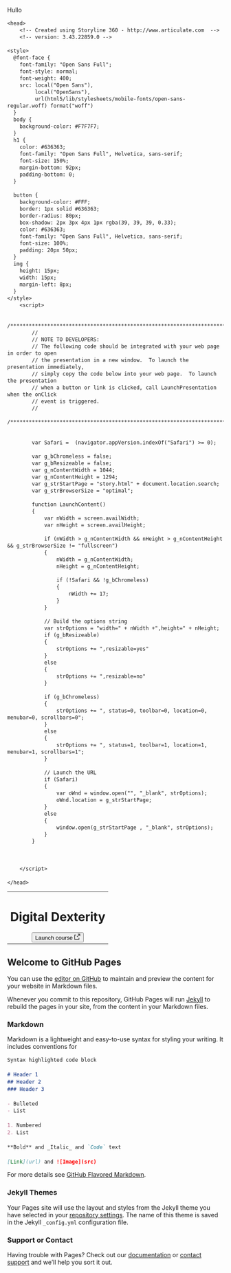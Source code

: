 Hullo

	<head>
		<!-- Created using Storyline 360 - http://www.articulate.com  --> 
		<!-- version: 3.43.22859.0 --> 

    <style>
      @font-face {
        font-family: "Open Sans Full";
        font-style: normal;
        font-weight: 400;
        src: local("Open Sans"),
             local("OpenSans"),
             url(html5/lib/stylesheets/mobile-fonts/open-sans-regular.woff) format("woff")
      }
      body {
        background-color: #F7F7F7;
      }
      h1 {
        color: #636363;
        font-family: "Open Sans Full", Helvetica, sans-serif;
        font-size: 150%;
        margin-bottom: 92px;
        padding-bottom: 0;
      }

      button {
        background-color: #FFF;
        border: 1px solid #636363;
        border-radius: 80px;
        box-shadow: 2px 3px 4px 1px rgba(39, 39, 39, 0.33);
        color: #636363;
        font-family: "Open Sans Full", Helvetica, sans-serif;
        font-size: 100%;
        padding: 20px 50px;
      }
      img {
        height: 15px;
        width: 15px;
        margin-left: 8px;
      }
    </style>
		<script>
			
			/******************************************************************************/
			//
			// NOTE TO DEVELOPERS:
			// The following code should be integrated with your web page in order to open
			// the presentation in a new window.  To launch the presentation immediately, 
			// simply copy the code below into your web page.  To launch the presentation
			// when a button or link is clicked, call LaunchPresentation when the onClick
			// event is triggered.
			//
			/******************************************************************************/		
		
		
			var Safari =  (navigator.appVersion.indexOf("Safari") >= 0);
			
			var g_bChromeless = false;
			var g_bResizeable = false;
			var g_nContentWidth = 1044;
			var g_nContentHeight = 1294;
			var g_strStartPage = "story.html" + document.location.search;
			var g_strBrowserSize = "optimal";
		
			function LaunchContent()
			{
				var nWidth = screen.availWidth;
				var nHeight = screen.availHeight;

				if (nWidth > g_nContentWidth && nHeight > g_nContentHeight && g_strBrowserSize != "fullscreen")
				{
					nWidth = g_nContentWidth;
					nHeight = g_nContentHeight;
					
					if (!Safari && !g_bChromeless)
					{
						nWidth += 17;
					}
				}

				// Build the options string
				var strOptions = "width=" + nWidth +",height=" + nHeight;
				if (g_bResizeable)
				{
					strOptions += ",resizable=yes"
				}
				else
				{
					strOptions += ",resizable=no"
				}

				if (g_bChromeless)
				{
					strOptions += ", status=0, toolbar=0, location=0, menubar=0, scrollbars=0";
				}
				else
				{
					strOptions += ", status=1, toolbar=1, location=1, menubar=1, scrollbars=1";
				}

				// Launch the URL
				if (Safari)
				{
					var oWnd = window.open("", "_blank", strOptions);
					oWnd.location = g_strStartPage;
				}
				else
				{
					window.open(g_strStartPage , "_blank", strOptions);
				}
			}

			
			
		</script>
		
	</head>

<center>
			<table width="100%" height="100%" border="0" cellpadding="0" cellspacing="0">
				<tr>
					<td>
						<center>
              <h1 tabIndex="-1">Digital Dexterity</h1>
							<button onclick="LaunchContent()" aria-label="Launch course: opens in new window">Launch course <img src="story_content/external_window.png" style="border-style: none; height: 14px; width: 14px;" tabIndex="-1" aria-hidden="true"/></button>
						</center>
					</td>
				</tr>
			</table>
		</center>

## Welcome to GitHub Pages

You can use the [editor on GitHub](https://github.com/leahgust/test_pages/edit/gh-pages/index.md) to maintain and preview the content for your website in Markdown files.

Whenever you commit to this repository, GitHub Pages will run [Jekyll](https://jekyllrb.com/) to rebuild the pages in your site, from the content in your Markdown files.

### Markdown

Markdown is a lightweight and easy-to-use syntax for styling your writing. It includes conventions for

```markdown
Syntax highlighted code block

# Header 1
## Header 2
### Header 3

- Bulleted
- List

1. Numbered
2. List

**Bold** and _Italic_ and `Code` text

[Link](url) and ![Image](src)
```

For more details see [GitHub Flavored Markdown](https://guides.github.com/features/mastering-markdown/).

### Jekyll Themes

Your Pages site will use the layout and styles from the Jekyll theme you have selected in your [repository settings](https://github.com/leahgust/test_pages/settings). The name of this theme is saved in the Jekyll `_config.yml` configuration file.

### Support or Contact

Having trouble with Pages? Check out our [documentation](https://docs.github.com/categories/github-pages-basics/) or [contact support](https://github.com/contact) and we’ll help you sort it out.
